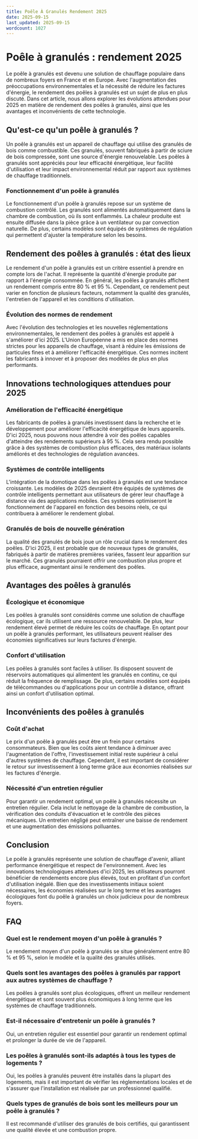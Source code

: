 ```yaml
---
title: Poêle À Granulés Rendement 2025
date: 2025-09-15
last_updated: 2025-09-15
wordcount: 1027
---
```


# Poêle à granulés : rendement 2025

Le poêle à granulés est devenu une solution de chauffage populaire dans de nombreux foyers en France et en Europe. Avec l'augmentation des préoccupations environnementales et la nécessité de réduire les factures d'énergie, le rendement des poêles à granulés est un sujet de plus en plus discuté. Dans cet article, nous allons explorer les évolutions attendues pour 2025 en matière de rendement des poêles à granulés, ainsi que les avantages et inconvénients de cette technologie.

## Qu'est-ce qu'un poêle à granulés ?

Un poêle à granulés est un appareil de chauffage qui utilise des granulés de bois comme combustible. Ces granulés, souvent fabriqués à partir de sciure de bois compressée, sont une source d'énergie renouvelable. Les poêles à granulés sont appréciés pour leur efficacité énergétique, leur facilité d'utilisation et leur impact environnemental réduit par rapport aux systèmes de chauffage traditionnels.

### Fonctionnement d'un poêle à granulés

Le fonctionnement d'un poêle à granulés repose sur un système de combustion contrôlé. Les granulés sont alimentés automatiquement dans la chambre de combustion, où ils sont enflammés. La chaleur produite est ensuite diffusée dans la pièce grâce à un ventilateur ou par convection naturelle. De plus, certains modèles sont équipés de systèmes de régulation qui permettent d'ajuster la température selon les besoins.

## Rendement des poêles à granulés : état des lieux

Le rendement d'un poêle à granulés est un critère essentiel à prendre en compte lors de l'achat. Il représente la quantité d'énergie produite par rapport à l'énergie consommée. En général, les poêles à granulés affichent un rendement compris entre 80 % et 95 %. Cependant, ce rendement peut varier en fonction de plusieurs facteurs, notamment la qualité des granulés, l'entretien de l'appareil et les conditions d'utilisation.

### Évolution des normes de rendement

Avec l'évolution des technologies et les nouvelles réglementations environnementales, le rendement des poêles à granulés est appelé à s'améliorer d'ici 2025. L'Union Européenne a mis en place des normes strictes pour les appareils de chauffage, visant à réduire les émissions de particules fines et à améliorer l'efficacité énergétique. Ces normes incitent les fabricants à innover et à proposer des modèles de plus en plus performants.

## Innovations technologiques attendues pour 2025

### Amélioration de l'efficacité énergétique

Les fabricants de poêles à granulés investissent dans la recherche et le développement pour améliorer l'efficacité énergétique de leurs appareils. D'ici 2025, nous pouvons nous attendre à voir des poêles capables d'atteindre des rendements supérieurs à 95 %. Cela sera rendu possible grâce à des systèmes de combustion plus efficaces, des matériaux isolants améliorés et des technologies de régulation avancées.

### Systèmes de contrôle intelligents

L'intégration de la domotique dans les poêles à granulés est une tendance croissante. Les modèles de 2025 devraient être équipés de systèmes de contrôle intelligents permettant aux utilisateurs de gérer leur chauffage à distance via des applications mobiles. Ces systèmes optimiseront le fonctionnement de l'appareil en fonction des besoins réels, ce qui contribuera à améliorer le rendement global.

### Granulés de bois de nouvelle génération

La qualité des granulés de bois joue un rôle crucial dans le rendement des poêles. D'ici 2025, il est probable que de nouveaux types de granulés, fabriqués à partir de matières premières variées, fassent leur apparition sur le marché. Ces granulés pourraient offrir une combustion plus propre et plus efficace, augmentant ainsi le rendement des poêles.

## Avantages des poêles à granulés

### Écologique et économique

Les poêles à granulés sont considérés comme une solution de chauffage écologique, car ils utilisent une ressource renouvelable. De plus, leur rendement élevé permet de réduire les coûts de chauffage. En optant pour un poêle à granulés performant, les utilisateurs peuvent réaliser des économies significatives sur leurs factures d'énergie.

### Confort d'utilisation

Les poêles à granulés sont faciles à utiliser. Ils disposent souvent de réservoirs automatiques qui alimentent les granulés en continu, ce qui réduit la fréquence de remplissage. De plus, certains modèles sont équipés de télécommandes ou d'applications pour un contrôle à distance, offrant ainsi un confort d'utilisation optimal.

## Inconvénients des poêles à granulés

### Coût d'achat

Le prix d'un poêle à granulés peut être un frein pour certains consommateurs. Bien que les coûts aient tendance à diminuer avec l'augmentation de l'offre, l'investissement initial reste supérieur à celui d'autres systèmes de chauffage. Cependant, il est important de considérer le retour sur investissement à long terme grâce aux économies réalisées sur les factures d'énergie.

### Nécessité d'un entretien régulier

Pour garantir un rendement optimal, un poêle à granulés nécessite un entretien régulier. Cela inclut le nettoyage de la chambre de combustion, la vérification des conduits d'évacuation et le contrôle des pièces mécaniques. Un entretien négligé peut entraîner une baisse de rendement et une augmentation des émissions polluantes.

## Conclusion

Le poêle à granulés représente une solution de chauffage d'avenir, alliant performance énergétique et respect de l'environnement. Avec les innovations technologiques attendues d'ici 2025, les utilisateurs pourront bénéficier de rendements encore plus élevés, tout en profitant d'un confort d'utilisation inégalé. Bien que des investissements initiaux soient nécessaires, les économies réalisées sur le long terme et les avantages écologiques font du poêle à granulés un choix judicieux pour de nombreux foyers.

## FAQ

### Quel est le rendement moyen d'un poêle à granulés ?

Le rendement moyen d'un poêle à granulés se situe généralement entre 80 % et 95 %, selon le modèle et la qualité des granulés utilisés.

### Quels sont les avantages des poêles à granulés par rapport aux autres systèmes de chauffage ?

Les poêles à granulés sont plus écologiques, offrent un meilleur rendement énergétique et sont souvent plus économiques à long terme que les systèmes de chauffage traditionnels.

### Est-il nécessaire d'entretenir un poêle à granulés ?

Oui, un entretien régulier est essentiel pour garantir un rendement optimal et prolonger la durée de vie de l'appareil.

### Les poêles à granulés sont-ils adaptés à tous les types de logements ?

Oui, les poêles à granulés peuvent être installés dans la plupart des logements, mais il est important de vérifier les réglementations locales et de s'assurer que l'installation est réalisée par un professionnel qualifié.

### Quels types de granulés de bois sont les meilleurs pour un poêle à granulés ?

Il est recommandé d'utiliser des granulés de bois certifiés, qui garantissent une qualité élevée et une combustion propre.